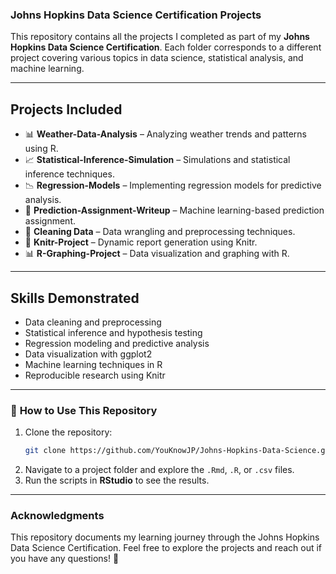 ### **Johns Hopkins Data Science Certification Projects**
This repository contains all the projects I completed as part of my **Johns Hopkins Data Science Certification**. Each folder corresponds to a different project covering various topics in data science, statistical analysis, and machine learning.

---

## **Projects Included**
- 📊 **Weather-Data-Analysis** – Analyzing weather trends and patterns using R.
- 📈 **Statistical-Inference-Simulation** – Simulations and statistical inference techniques.
- 📉 **Regression-Models** – Implementing regression models for predictive analysis.
- 🔮 **Prediction-Assignment-Writeup** – Machine learning-based prediction assignment.
- 📑 **Cleaning Data** – Data wrangling and preprocessing techniques.
- 📄 **Knitr-Project** – Dynamic report generation using Knitr.
- 📊 **R-Graphing-Project** – Data visualization and graphing with R.

---

## **Skills Demonstrated**
- Data cleaning and preprocessing
- Statistical inference and hypothesis testing
- Regression modeling and predictive analysis
- Data visualization with ggplot2
- Machine learning techniques in R
- Reproducible research using Knitr

---

### 🚀 **How to Use This Repository**
1. Clone the repository:
   ```sh
   git clone https://github.com/YouKnowJP/Johns-Hopkins-Data-Science.git
   ```
2. Navigate to a project folder and explore the `.Rmd`, `.R`, or `.csv` files.
3. Run the scripts in **RStudio** to see the results.

---

### **Acknowledgments**
This repository documents my learning journey through the Johns Hopkins Data Science Certification. Feel free to explore the projects and reach out if you have any questions! 🚀
